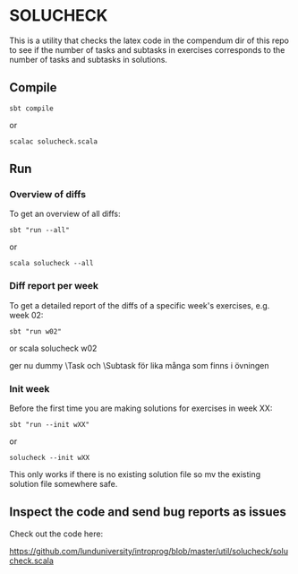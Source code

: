 # SOLUCHECK

This is a utility that checks the latex code in the compendum dir of this repo to see if the number of tasks and subtasks in exercises corresponds to the number of tasks and subtasks in solutions.

## Compile

    sbt compile
    
or

    scalac solucheck.scala

## Run


### Overview of diffs

To get an overview of all diffs:

    sbt "run --all"

or
    
    scala solucheck --all

### Diff report per week

To get a detailed report of the diffs of a specific week's exercises, e.g. week 02:

    sbt "run w02"

or 
    scala solucheck w02
    
    
ger nu dummy \Task och \Subtask för lika många som finns i övningen


### Init week

Before the first time you are making solutions for exercises in week XX:

    sbt "run --init wXX"

or

    solucheck --init wXX

This only works if there is no existing solution file so mv the existing solution file somewhere safe.

## Inspect the code and send bug reports as issues

Check out the code here:

https://github.com/lunduniversity/introprog/blob/master/util/solucheck/solucheck.scala


